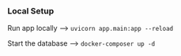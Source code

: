 ### Local Setup

Run app locally --> `uvicorn app.main:app --reload`

Start the database --> `docker-composer up -d`